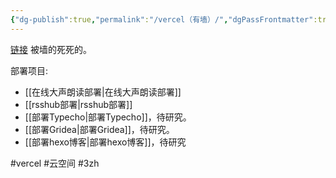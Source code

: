 ```yaml
---
{"dg-publish":true,"permalink":"/vercel（有墙）/","dgPassFrontmatter":true,"noteIcon":""}
---
```



[链接](https://vercel.com/)
被墙的死死的。

部署项目:
- [[在线大声朗读部署\|在线大声朗读部署]]
- [[rsshub部署\|rsshub部署]]
- [[部署Typecho\|部署Typecho]]，待研究。
- [[部署Gridea\|部署Gridea]]，待研究。
- [[部署hexo博客\|部署hexo博客]]，待研究

#vercel #云空间 #3zh 